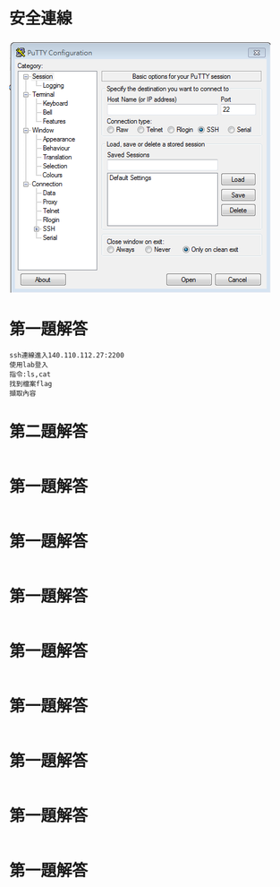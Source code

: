 # 安全連線
### ![putty](putty.PNG)

# 第一題解答
```
ssh連線進入140.110.112.27:2200
使用lab登入
指令:ls,cat
找到檔案flag
擷取內容

```
# 第二題解答
```
```
# 第一題解答
```
```
# 第一題解答
```
```
# 第一題解答
```
```
# 第一題解答
```
```
# 第一題解答
```
```
# 第一題解答
```
```
# 第一題解答
```
```
# 第一題解答
```
```
